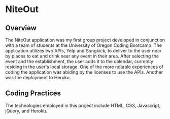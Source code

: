 # NiteOut

## Overview

The NiteOut application was my first group project developed in conjunction with a team of students at the University of Oregon Coding Bootcamp. The application utilizes two APIs, Yelp and Songkick, to deliver to the user near by places to eat and drink near any event in their area. After selecting the event and the establishment, the user adds it to the calendar, currently residing in the user's local storage. One of the more notable experiences of coding the application was abiding by the licenses to use the APIs. Another was the deployment to Heroku.

## Coding Practices

The technologies employed in this project include HTML, CSS, Javascript, jQuery, and Heroku.


